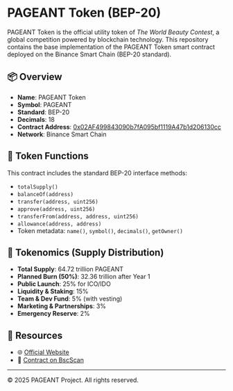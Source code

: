 
# PAGEANT Token (BEP-20)

PAGEANT Token is the official utility token of *The World Beauty Contest*, a global competition powered by blockchain technology. This repository contains the base implementation of the PAGEANT Token smart contract deployed on the Binance Smart Chain (BEP-20 standard).

## 📦 Overview

- **Name**: PAGEANT Token  
- **Symbol**: PAGEANT  
- **Standard**: BEP-20  
- **Decimals**: 18  
- **Contract Address**: [0x02AF499843090b7fA095bf1119A47b1d206130cc](https://bscscan.com/token/0x02AF499843090b7fA095bf1119A47b1d206130cc)  
- **Network**: Binance Smart Chain

## 🔐 Token Functions

This contract includes the standard BEP-20 interface methods:
- `totalSupply()`
- `balanceOf(address)`
- `transfer(address, uint256)`
- `approve(address, uint256)`
- `transferFrom(address, address, uint256)`
- `allowance(address, address)`
- Token metadata: `name()`, `symbol()`, `decimals()`, `getOwner()`

## 🧾 Tokenomics (Supply Distribution)

- **Total Supply**: 64.72 trillion PAGEANT
- **Planned Burn (50%)**: 32.36 trillion after Year 1
- **Public Launch**: 25% for ICO/IDO
- **Liquidity & Staking**: 15%
- **Team & Dev Fund**: 5% (with vesting)
- **Marketing & Partnerships**: 3%
- **Emergency Reserve**: 2%

## 📍 Resources

- 🌐 [Official Website](https://www.theworldbeautycontest.com)
- 🔗 [Contract on BscScan](https://bscscan.com/token/0x02AF499843090b7fA095bf1119A47b1d206130cc)

---

© 2025 PAGEANT Project. All rights reserved.
